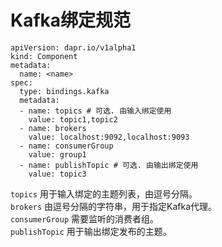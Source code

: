 # Kafka绑定规范

```
apiVersion: dapr.io/v1alpha1
kind: Component
metadata:
  name: <name>
spec:
  type: bindings.kafka
  metadata:
  - name: topics # 可选. 由输入绑定使用
    value: topic1,topic2
  - name: brokers
    value: localhost:9092,localhost:9093
  - name: consumerGroup
    value: group1
  - name: publishTopic # 可选. 由输出绑定使用
    value: topic3
```

`topics` 用于输入绑定的主题列表，由逗号分隔。  
`brokers` 由逗号分隔的字符串，用于指定Kafka代理。  
`consumerGroup` 需要监听的消费者组。  
`publishTopic` 用于输出绑定发布的主题。  